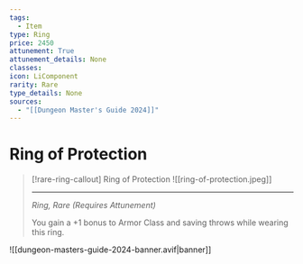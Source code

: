 ```yaml
---
tags:
  - Item
type: Ring
price: 2450
attunement: True
attunement_details: None
classes:
icon: LiComponent
rarity: Rare
type_details: None
sources: 
  - "[[Dungeon Master's Guide 2024]]"
---
```

# Ring of Protection
>[!rare-ring-callout] Ring of Protection
>![[ring-of-protection.jpeg]]
>
>---
>_Ring, Rare (Requires Attunement)_
>
>You gain a +1 bonus to Armor Class and saving throws while wearing this ring.
>


![[dungeon-masters-guide-2024-banner.avif|banner]]